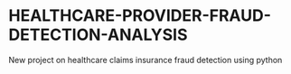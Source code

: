 # HEALTHCARE-PROVIDER-FRAUD-DETECTION-ANALYSIS
New project on healthcare claims insurance fraud detection using python
